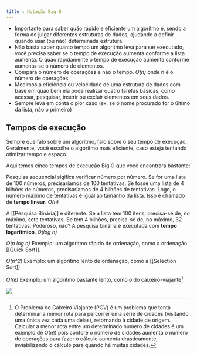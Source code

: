```yaml
---
title : Notação Big-O
---
```


- Importante para saber quão rápido e eficiente um algoritmo é, sendo a forma de julgar diferentes estruturas de dados, ajudando a definir quando usar (ou não) determinada estrutura.
- Não basta saber quanto tempo um algoritmo leva para ser executado, você precisa saber se o tempo de execução aumenta conforme a lista aumenta. O quão rapidamente o tempo de execução aumenta conforme aumenta-se o número de elementos.
- Compara o número de operações e não o tempo. *O(n)* onde n é o número de operações.
- Medimos a eficiência ou velocidade de uma estrutura de dados com base em quão bem ela pode realizar quatro tarefas básicas, como acessar, pesquisar, inserir ou excluir elementos em seus dados.
- Sempre leva em conta o pior caso (ex. se o nome procurado for o último da lista, não o primeiro)

## Tempos de execução
Sempre que falo sobre um algoritmo, falo sobre o seu tempo de execução. Geralmente, você escolhe o algoritmo mais eficiente, caso esteja tentando otimizar tempo e espaço.

Aqui temos cinco tempos de execução Big O que você encontrará bastante:

Pesquisa sequencial sigifica verificar número por número. Se for uma lista de 100 números, precisaríamos de 100 tentativas. Se fosse uma lista de 4 bilhões de números, precisaríamos de 4 bilhões de tentativas. Logo, o número máximo de tentativas é igual ao tamanho da lista. Isso é chamado de **tempo linear**. *O(n)*

A [[Pesquisa Binária]] é diferente. Se a lista tem 100 itens, precisa-se de, no máximo, sete tentativas. Se tem 4 bilhões, precisa-se de, no máximo, 32 tentativas. Poderoso, não? A pesquisa binária é executada com **tempo logarítmico**. *O(log n)*

*O(n log n)* Exemplo: um algoritmo rápido de ordenação, como a ordenação [[Quick Sort]].

*O(n^2)* Exemplo: um algoritmo lento de ordenação, como a [[Selection Sort]].

*O(n!)* Exemplo: um algoritmo bastante lento, como o do caixeiro-viajante[^1].

[^1]: O Problema do Caixeiro Viajante (PCV) é um problema que tenta determinar a menor rota para percorrer uma série de cidades (visitando uma única vez cada uma delas), retornando à cidade de origem. Calcular a menor rota entre um determinado numero de cidades é um exemplo de O(n!) pois confore o número de cidades aumenta o numero de operações para fazer o cálculo aumenta drasticamente, inviabilizando o cálculo para quando há muitas cidades.

![](https://miro.medium.com/max/1400/1*5ZLci3SuR0zM_QlZOADv8Q.jpeg)
